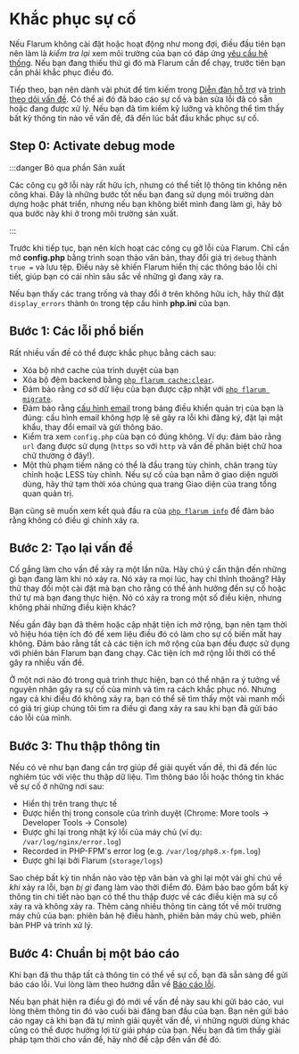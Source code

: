 # Khắc phục sự cố

Nếu Flarum không cài đặt hoặc hoạt động như mong đợi, điều đầu tiên bạn nên làm là *kiểm tra lại* xem môi trường của bạn có đáp ứng [yêu cầu hệ thống](install.md#server-requirements). Nếu bạn đang thiếu thứ gì đó mà Flarum cần để chạy, trước tiên bạn cần phải khắc phục điều đó.

Tiếp theo, bạn nên dành vài phút để tìm kiếm trong [Diễn đàn hỗ trợ](https://discuss.flarum.org/t/support) và [trình theo dõi vấn đề](https://github.com/flarum/core/issues). Có thể ai đó đã báo cáo sự cố và bản sửa lỗi đã có sẵn hoặc đang được xử lý. Nếu bạn đã tìm kiếm kỹ lưỡng và không thể tìm thấy bất kỳ thông tin nào về vấn đề, đã đến lúc bắt đầu khắc phục sự cố.

## Step 0: Activate debug mode

:::danger Bỏ qua phần Sản xuất

Các công cụ gỡ lỗi này rất hữu ích, nhưng có thể tiết lộ thông tin không nên công khai. Đây là những bước tốt nếu bạn đang sử dụng môi trường dàn dựng hoặc phát triển, nhưng nếu bạn không biết mình đang làm gì, hãy bỏ qua bước này khi ở trong môi trường sản xuất.

:::

Trước khi tiếp tục, bạn nên kích hoạt các công cụ gỡ lỗi của Flarum. Chỉ cần mở **config.php** bằng trình soạn thảo văn bản, thay đổi giá trị `debug` thành `true =` và lưu tệp. Điều này sẽ khiến Flarum hiển thị các thông báo lỗi chi tiết, giúp bạn có cái nhìn sâu sắc về những gì đang xảy ra.

Nếu bạn thấy các trang trống và thay đổi ở trên không hữu ích, hãy thử đặt `display_errors` thành `On` trong tệp cấu hình **php.ini** của bạn.

## Bước 1: Các lỗi phổ biến

Rất nhiều vấn đề có thể được khắc phục bằng cách sau:

* Xóa bộ nhớ cache của trình duyệt của bạn
* Xóa bộ đệm backend bằng [`php flarum cache:clear`](console.md).
* Đảm bảo rằng cơ sở dữ liệu của bạn được cập nhật với [`php flarum migrate`](console.md).
* Đảm bảo rằng [cấu hình email](mail.md) trong bảng điều khiển quản trị của bạn là đúng: cấu hình email không hợp lệ sẽ gây ra lỗi khi đăng ký, đặt lại mật khẩu, thay đổi email và gửi thông báo.
* Kiểm tra xem `config.php` của bạn có đúng không. Ví dụ: đảm bảo rằng `url` đang được sử dụng (`https` so với `http` và vấn đề phân biệt chữ hoa chữ thường ở đây!).
* Một thủ phạm tiềm năng có thể là đầu trang tùy chỉnh, chân trang tùy chỉnh hoặc LESS tùy chỉnh. Nếu sự cố của bạn nằm ở giao diện người dùng, hãy thử tạm thời xóa chúng qua trang Giao diện của trang tổng quan quản trị.

Bạn cũng sẽ muốn xem kết quả đầu ra của [`php flarum info`](console.md) để đảm bảo rằng không có điều gì chính xảy ra.

## Bước 2: Tạo lại vấn đề

Cố gắng làm cho vấn đề xảy ra một lần nữa. Hãy chú ý cẩn thận đến những gì bạn đang làm khi nó xảy ra. Nó xảy ra mọi lúc, hay chỉ thỉnh thoảng? Hãy thử thay đổi một cài đặt mà bạn cho rằng có thể ảnh hưởng đến sự cố hoặc thứ tự mà bạn đang thực hiện. Nó có xảy ra trong một số điều kiện, nhưng không phải những điều kiện khác?

Nếu gần đây bạn đã thêm hoặc cập nhật tiện ích mở rộng, bạn nên tạm thời vô hiệu hóa tiện ích đó để xem liệu điều đó có làm cho sự cố biến mất hay không. Đảm bảo rằng tất cả các tiện ích mở rộng của bạn đều được sử dụng với phiên bản Flarum bạn đang chạy. Các tiện ích mở rộng lỗi thời có thể gây ra nhiều vấn đề.

Ở một nơi nào đó trong quá trình thực hiện, bạn có thể nhận ra ý tưởng về nguyên nhân gây ra sự cố của mình và tìm ra cách khắc phục nó. Nhưng ngay cả khi điều đó không xảy ra, bạn có thể sẽ tìm thấy một vài manh mối có giá trị giúp chúng tôi tìm ra điều gì đang xảy ra sau khi bạn đã gửi báo cáo lỗi của mình.

## Bước 3: Thu thập thông tin

Nếu có vẻ như bạn đang cần trợ giúp để giải quyết vấn đề, thì đã đến lúc nghiêm túc với việc thu thập dữ liệu. Tìm thông báo lỗi hoặc thông tin khác về sự cố ở những nơi sau:

* Hiển thị trên trang thực tế
* Được hiển thị trong console của trình duyệt (Chrome: More tools -> Developer Tools -> Console)
* Được ghi lại trong nhật ký lỗi của máy chủ (ví dụ: `/var/log/nginx/error.log`)
* Recorded in PHP-FPM's error log (e.g. `/var/log/php8.x-fpm.log`)
* Được ghi lại bởi Flarum (`storage/logs`)

Sao chép bất kỳ tin nhắn nào vào tệp văn bản và ghi lại một vài ghi chú về *khi* xảy ra lỗi, bạn *bị gì* đang làm vào thời điểm đó. Đảm bảo bao gồm bất kỳ thông tin chi tiết nào bạn có thể thu thập được về các điều kiện mà sự cố xảy ra và không xảy ra. Thêm càng nhiều thông tin càng tốt về môi trường máy chủ của bạn: phiên bản hệ điều hành, phiên bản máy chủ web, phiên bản PHP và trình xử lý.

## Bước 4: Chuẩn bị một báo cáo

Khi bạn đã thu thập tất cả thông tin có thể về sự cố, bạn đã sẵn sàng để gửi báo cáo lỗi. Vui lòng làm theo hướng dẫn về [Báo cáo lỗi](bugs.md).

Nếu bạn phát hiện ra điều gì đó mới về vấn đề này sau khi gửi báo cáo, vui lòng thêm thông tin đó vào cuối bài đăng ban đầu của bạn. Bạn nên gửi báo cáo ngay cả khi bạn đã tự mình giải quyết vấn đề, vì những người dùng khác cũng có thể được hưởng lợi từ giải pháp của bạn. Nếu bạn đã tìm thấy giải pháp tạm thời cho vấn đề, hãy nhớ đề cập đến vấn đề đó.